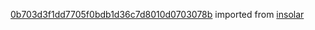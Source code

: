 [0b703d3f1dd7705f0bdb1d36c7d8010d0703078b](https://github.com/insolar/insolar/commit/0b703d3f1dd7705f0bdb1d36c7d8010d0703078b) imported from [insolar](https://github.com/insolar/insolar)
